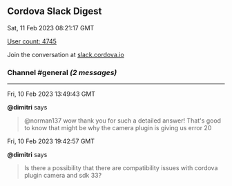 ## Cordova Slack Digest
Sat, 11 Feb 2023 08:21:17 GMT

[User count: 4745](https://cordova.slack.com/)


Join the conversation at [slack.cordova.io](http://slack.cordova.io/)

### __Channel #general__ _(2 messages)_
---

Fri, 10 Feb 2023 13:49:43 GMT

__@dimitri__ says 
> @norman137 wow thank you for such a detailed answer! That's good to know that might be why the camera plugin is giving us error 20
> 

Fri, 10 Feb 2023 19:42:57 GMT

__@dimitri__ says 
> Is there a possibility that there are compatibility issues with cordova plugin camera and sdk 33?
> 
